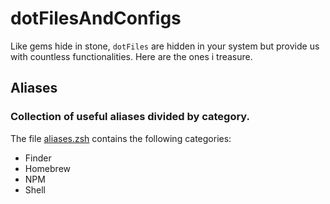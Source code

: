 
# dotFilesAndConfigs
Like gems hide in stone, `dotFiles` are hidden in your system but provide us with countless functionalities.
Here are the ones i treasure.

## Aliases
### Collection of useful aliases divided by category.
The file [aliases.zsh](aliases.zsh) contains the following categories:
- Finder
- Homebrew
- NPM
- Shell